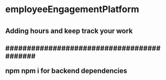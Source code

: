 <h1>employeeEngagementPlatform<h1>

<h2>Adding hours and keep track your work<h2>

###########################################

npm npm i for backend dependencies
